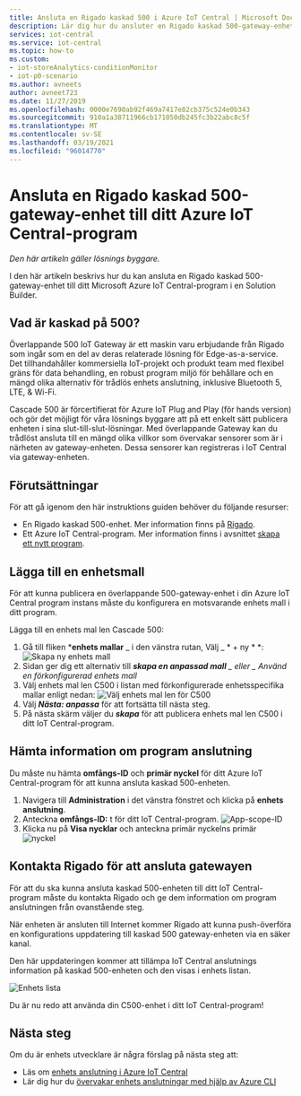 ```yaml
---
title: Ansluta en Rigado kaskad 500 i Azure IoT Central | Microsoft Docs
description: Lär dig hur du ansluter en Rigado kaskad 500-gateway-enhet till ditt IoT Central-program.
services: iot-central
ms.service: iot-central
ms.topic: how-to
ms.custom:
- iot-storeAnalytics-conditionMonitor
- iot-p0-scenario
ms.author: avneets
author: avneet723
ms.date: 11/27/2019
ms.openlocfilehash: 0000e7690ab92f469a7417e82cb375c524e0b343
ms.sourcegitcommit: 910a1a38711966cb171050db245fc3b22abc8c5f
ms.translationtype: MT
ms.contentlocale: sv-SE
ms.lasthandoff: 03/19/2021
ms.locfileid: "96014770"
---
```

# <a name="connect-a-rigado-cascade-500-gateway-device-to-your-azure-iot-central-application"></a>Ansluta en Rigado kaskad 500-gateway-enhet till ditt Azure IoT Central-program

*Den här artikeln gäller lösnings byggare.*

I den här artikeln beskrivs hur du kan ansluta en Rigado kaskad 500-gateway-enhet till ditt Microsoft Azure IoT Central-program i en Solution Builder. 

## <a name="what-is-cascade-500"></a>Vad är kaskad på 500?

Överlappande 500 IoT Gateway är ett maskin varu erbjudande från Rigado som ingår som en del av deras relaterade lösning för Edge-as-a-service. Det tillhandahåller kommersiella IoT-projekt och produkt team med flexibel gräns för data behandling, en robust program miljö för behållare och en mängd olika alternativ för trådlös enhets anslutning, inklusive Bluetooth 5, LTE, & Wi-Fi.

Cascade 500 är förcertifierat för Azure IoT Plug and Play (för hands version) och gör det möjligt för våra lösnings byggare att på ett enkelt sätt publicera enheten i sina slut-till-slut-lösningar. Med överlappande Gateway kan du trådlöst ansluta till en mängd olika villkor som övervakar sensorer som är i närheten av gateway-enheten. Dessa sensorer kan registreras i IoT Central via gateway-enheten.

## <a name="prerequisites"></a>Förutsättningar
För att gå igenom den här instruktions guiden behöver du följande resurser:

* En Rigado kaskad 500-enhet. Mer information finns på [Rigado](https://www.rigado.com/).
* Ett Azure IoT Central-program. Mer information finns i avsnittet [skapa ett nytt program](./quick-deploy-iot-central.md).

## <a name="add-a-device-template"></a>Lägga till en enhetsmall

För att kunna publicera en överlappande 500-gateway-enhet i din Azure IoT Central program instans måste du konfigurera en motsvarande enhets mall i ditt program.

Lägga till en enhets mal len Cascade 500: 

1. Gå till fliken ***enhets mallar** _ i den vänstra rutan, Välj _ * + ny * *: ![ Skapa ny enhets mall](./media/howto-connect-rigado-cascade-500/device-template-new.png)
1. Sidan ger dig ett alternativ till ***skapa en anpassad mall** _ eller _ *_Använd en förkonfigurerad enhets mall_**
1. Välj enhets mal len C500 i listan med förkonfigurerade enhetsspecifika mallar enligt nedan: ![ Välj enhets mal len för C500](./media/howto-connect-rigado-cascade-500/device-template-preconfigured.png)
1. Välj ***Nästa: anpassa*** för att fortsätta till nästa steg. 
1. På nästa skärm väljer du ***skapa*** för att publicera enhets mal len C500 i ditt IoT Central-program.

## <a name="retrieve-application-connection-details"></a>Hämta information om program anslutning

Du måste nu hämta **omfångs-ID** och **primär nyckel** för ditt Azure IoT Central-program för att kunna ansluta kaskad 500-enheten. 

1. Navigera till **Administration**  i det vänstra fönstret och klicka på **enhets anslutning**. 
2. Anteckna **omfångs-ID:** t för ditt IoT Central-program.
![App-scope-ID](./media/howto-connect-rigado-cascade-500/app-scope-id.png)
3. Klicka nu på **Visa nycklar** och anteckna primär nyckelns primär  
 ![ nyckel](./media/howto-connect-rigado-cascade-500/primary-key-sas.png)  

## <a name="contact-rigado-to-connect-the-gateway"></a>Kontakta Rigado för att ansluta gatewayen 

För att du ska kunna ansluta kaskad 500-enheten till ditt IoT Central-program måste du kontakta Rigado och ge dem information om program anslutningen från ovanstående steg. 

När enheten är ansluten till Internet kommer Rigado att kunna push-överföra en konfigurations uppdatering till kaskad 500 gateway-enheten via en säker kanal. 

Den här uppdateringen kommer att tillämpa IoT Central anslutnings information på kaskad 500-enheten och den visas i enhets listan. 

![Enhets lista](./media/howto-connect-rigado-cascade-500/devices-list-c500.png)  

Du är nu redo att använda din C500-enhet i ditt IoT Central-program!

## <a name="next-steps"></a>Nästa steg

Om du är enhets utvecklare är några förslag på nästa steg att:

- Läs om [enhets anslutning i Azure IoT Central](./concepts-get-connected.md)
- Lär dig hur du [övervakar enhets anslutningar med hjälp av Azure CLI](./howto-monitor-devices-azure-cli.md)
